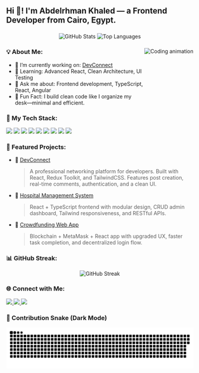 <h2 align="left">Hi 👋! I'm Abdelrhman Khaled — a Frontend Developer from Cairo, Egypt.</h2>

###

<div align="center">
  <img src="https://github-readme-stats.vercel.app/api?username=abdo423&show_icons=true&count_private=true&theme=dracula&hide_border=false" height="150" alt="GitHub Stats" />
  <img src="https://github-readme-stats.vercel.app/api/top-langs/?username=abdo423&layout=compact&theme=dracula&hide_border=false" height="150" alt="Top Languages" />
</div>

###

<img align="right" height="150" src="https://media.giphy.com/media/qgQUggAC3Pfv687qPC/giphy.gif" alt="Coding animation" />

###

### 💡 About Me:
- 🔭 I’m currently working on: [DevConnect](https://github.com/abdo423/DevConnect)
- 🌱 Learning: Advanced React, Clean Architecture, UI Testing
- 💬 Ask me about: Frontend development, TypeScript, React, Angular
- 🧠 Fun Fact: I build clean code like I organize my desk—minimal and efficient.

###

### 🧰 My Tech Stack:
<div align="left">
  <img src="https://img.shields.io/badge/React-61DAFB?style=for-the-badge&logo=react&logoColor=black" />
  <img src="https://img.shields.io/badge/TypeScript-007acc?style=for-the-badge&logo=typescript&logoColor=white" />
  <img src="https://img.shields.io/badge/JavaScript-F7DF1E?style=for-the-badge&logo=javascript&logoColor=black" />
  <img src="https://img.shields.io/badge/TailwindCSS-38B2AC?style=for-the-badge&logo=tailwind-css&logoColor=white" />
  <img src="https://img.shields.io/badge/HTML5-E34F26?style=for-the-badge&logo=html5&logoColor=white" />
  <img src="https://img.shields.io/badge/CSS3-1572B6?style=for-the-badge&logo=css3&logoColor=white" />
  <img src="https://img.shields.io/badge/Node.js-339933?style=for-the-badge&logo=node.js&logoColor=white" />
  <img src="https://img.shields.io/badge/Express-000000?style=for-the-badge&logo=express&logoColor=white" />
  <img src="https://img.shields.io/badge/MongoDB-47A248?style=for-the-badge&logo=mongodb&logoColor=white" />
</div>

###

### 🚀 Featured Projects:

- 🔗 [DevConnect](https://github.com/abdo423/DevConnect)  
  > A professional networking platform for developers. Built with React, Redux Toolkit, and TailwindCSS. Features post creation, real-time comments, authentication, and a clean UI.

- 🏥 [Hospital Management System](https://github.com/abdo423/React-Hospital-system-CAI1_SWD2_S8e)  
  > React + TypeScript frontend with modular design, CRUD admin dashboard, Tailwind responsiveness, and RESTful APIs.

- 💸 [Crowdfunding Web App](https://github.com/ibrahim-glab/CrowdFunding-GP/tree/webSiteV1)  
  > Blockchain + MetaMask + React app with upgraded UX, faster task completion, and decentralized login flow.

###

### 📊 GitHub Streak:
<div align="center">
  <img src="https://streak-stats.demolab.com?user=abdo423&theme=dracula&hide_border=false" alt="GitHub Streak" />
</div>

###

### 🌐 Connect with Me:
<div align="left">
  <a href="https://www.youtube.com/@abdo423" target="_blank">
    <img src="https://img.shields.io/badge/YouTube-FF0000?style=for-the-badge&logo=youtube&logoColor=white" height="35" />
  </a>
  <a href="https://www.linkedin.com/in/abdelrhman-khaled-414017201/" target="_blank">
    <img src="https://img.shields.io/badge/LinkedIn-0077B5?style=for-the-badge&logo=linkedin&logoColor=white" height="35" />
  </a>
  <a href="mailto:abdelrhmanKhaled537@gmail.com">
    <img src="https://img.shields.io/badge/Gmail-D14836?style=for-the-badge&logo=gmail&logoColor=white" height="35" />
  </a>
</div>

###

### 🐍 Contribution Snake (Dark Mode)

<div align="center">
  <img src="https://raw.githubusercontent.com/abdo423/abdo423/output//github-contribution-grid-snake-dark.svg" alt="snake gif" />
</div>
